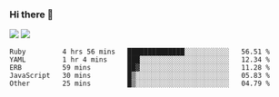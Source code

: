 ### Hi there 👋

<!--
**sasharevzin/sasharevzin** is a ✨ _special_ ✨ repository because its `README.md` (this file) appears on your GitHub profile.

Here are some ideas to get you started:

- 🔭 I’m currently working on ...
- 🌱 I’m currently learning ...
- 👯 I’m looking to collaborate on ...
- 🤔 I’m looking for help with ...
- 💬 Ask me about ...
- 📫 How to reach me: ...
- 😄 Pronouns: ...
- ⚡ Fun fact: ...
-->

![](https://yusufozturk.vercel.app/api?username=sasharevzin&hide_title=true&include_all_commits=true&count_private=true&show_icons=true) ![](https://yusufozturk.vercel.app/api/top-langs/?username=sasharevzin&layout=compact&langs_count=10&hide=apacheconf,coffeescript)

<!--START_SECTION:waka-->
```text
Ruby         4 hrs 56 mins   ██████████████░░░░░░░░░░░   56.51 % 
YAML         1 hr 4 mins     ███░░░░░░░░░░░░░░░░░░░░░░   12.34 % 
ERB          59 mins         ██▓░░░░░░░░░░░░░░░░░░░░░░   11.28 % 
JavaScript   30 mins         █▒░░░░░░░░░░░░░░░░░░░░░░░   05.83 % 
Other        25 mins         █▒░░░░░░░░░░░░░░░░░░░░░░░   04.79 % 
```
<!--END_SECTION:waka-->
